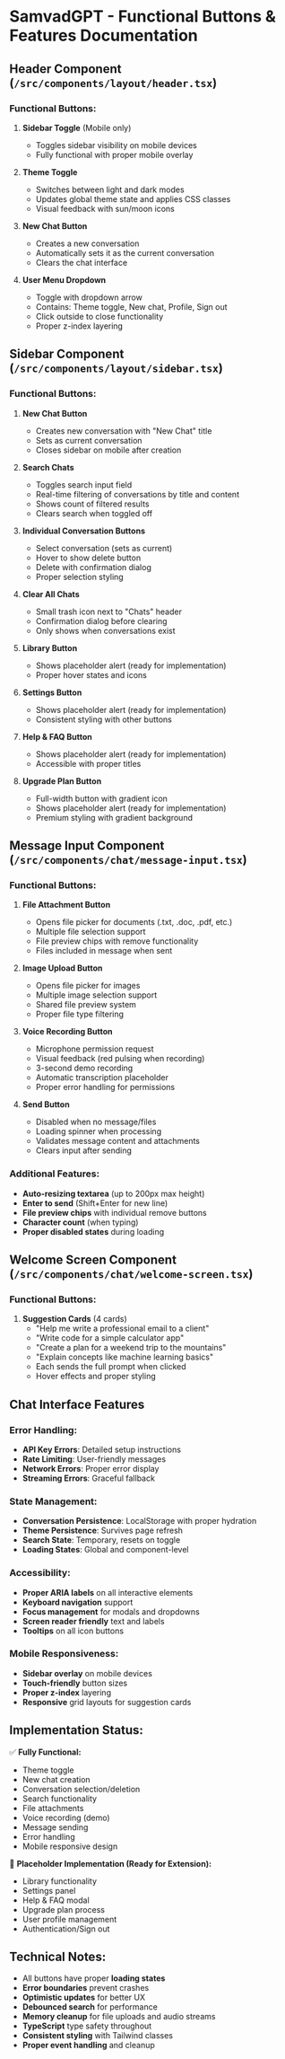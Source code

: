 # SamvadGPT - Functional Buttons & Features Documentation

## Header Component (`/src/components/layout/header.tsx`)

### Functional Buttons:
1. **Sidebar Toggle** (Mobile only)
   - Toggles sidebar visibility on mobile devices
   - Fully functional with proper mobile overlay

2. **Theme Toggle**
   - Switches between light and dark modes
   - Updates global theme state and applies CSS classes
   - Visual feedback with sun/moon icons

3. **New Chat Button**
   - Creates a new conversation
   - Automatically sets it as the current conversation
   - Clears the chat interface

4. **User Menu Dropdown**
   - Toggle with dropdown arrow
   - Contains: Theme toggle, New chat, Profile, Sign out
   - Click outside to close functionality
   - Proper z-index layering

## Sidebar Component (`/src/components/layout/sidebar.tsx`)

### Functional Buttons:
1. **New Chat Button**
   - Creates new conversation with "New Chat" title
   - Sets as current conversation
   - Closes sidebar on mobile after creation

2. **Search Chats**
   - Toggles search input field
   - Real-time filtering of conversations by title and content
   - Shows count of filtered results
   - Clears search when toggled off

3. **Individual Conversation Buttons**
   - Select conversation (sets as current)
   - Hover to show delete button
   - Delete with confirmation dialog
   - Proper selection styling

4. **Clear All Chats**
   - Small trash icon next to "Chats" header
   - Confirmation dialog before clearing
   - Only shows when conversations exist

5. **Library Button**
   - Shows placeholder alert (ready for implementation)
   - Proper hover states and icons

6. **Settings Button**
   - Shows placeholder alert (ready for implementation)
   - Consistent styling with other buttons

7. **Help & FAQ Button**
   - Shows placeholder alert (ready for implementation)
   - Accessible with proper titles

8. **Upgrade Plan Button**
   - Full-width button with gradient icon
   - Shows placeholder alert (ready for implementation)
   - Premium styling with gradient background

## Message Input Component (`/src/components/chat/message-input.tsx`)

### Functional Buttons:
1. **File Attachment Button**
   - Opens file picker for documents (.txt, .doc, .pdf, etc.)
   - Multiple file selection support
   - File preview chips with remove functionality
   - Files included in message when sent

2. **Image Upload Button**
   - Opens file picker for images
   - Multiple image selection support
   - Shared file preview system
   - Proper file type filtering

3. **Voice Recording Button**
   - Microphone permission request
   - Visual feedback (red pulsing when recording)
   - 3-second demo recording
   - Automatic transcription placeholder
   - Proper error handling for permissions

4. **Send Button**
   - Disabled when no message/files
   - Loading spinner when processing
   - Validates message content and attachments
   - Clears input after sending

### Additional Features:
- **Auto-resizing textarea** (up to 200px max height)
- **Enter to send** (Shift+Enter for new line)
- **File preview chips** with individual remove buttons
- **Character count** (when typing)
- **Proper disabled states** during loading

## Welcome Screen Component (`/src/components/chat/welcome-screen.tsx`)

### Functional Buttons:
1. **Suggestion Cards** (4 cards)
   - "Help me write a professional email to a client"
   - "Write code for a simple calculator app"
   - "Create a plan for a weekend trip to the mountains"
   - "Explain concepts like machine learning basics"
   - Each sends the full prompt when clicked
   - Hover effects and proper styling

## Chat Interface Features

### Error Handling:
- **API Key Errors**: Detailed setup instructions
- **Rate Limiting**: User-friendly messages
- **Network Errors**: Proper error display
- **Streaming Errors**: Graceful fallback

### State Management:
- **Conversation Persistence**: LocalStorage with proper hydration
- **Theme Persistence**: Survives page refresh
- **Search State**: Temporary, resets on toggle
- **Loading States**: Global and component-level

### Accessibility:
- **Proper ARIA labels** on all interactive elements
- **Keyboard navigation** support
- **Focus management** for modals and dropdowns
- **Screen reader friendly** text and labels
- **Tooltips** on all icon buttons

### Mobile Responsiveness:
- **Sidebar overlay** on mobile devices
- **Touch-friendly** button sizes
- **Proper z-index** layering
- **Responsive** grid layouts for suggestion cards

## Implementation Status:

✅ **Fully Functional:**
- Theme toggle
- New chat creation
- Conversation selection/deletion
- Search functionality
- File attachments
- Voice recording (demo)
- Message sending
- Error handling
- Mobile responsive design

🔄 **Placeholder Implementation (Ready for Extension):**
- Library functionality
- Settings panel
- Help & FAQ modal
- Upgrade plan process
- User profile management
- Authentication/Sign out

## Technical Notes:

- All buttons have proper **loading states**
- **Error boundaries** prevent crashes
- **Optimistic updates** for better UX
- **Debounced search** for performance
- **Memory cleanup** for file uploads and audio streams
- **TypeScript** type safety throughout
- **Consistent styling** with Tailwind classes
- **Proper event handling** and cleanup
